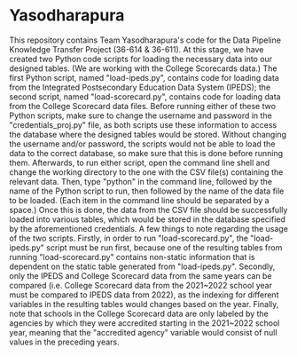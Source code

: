 # Yasodharapura
This repository contains Team Yasodharapura's code for the Data Pipeline Knowledge Transfer Project (36-614 &amp; 36-611).
At this stage, we have created two Python code scripts for loading the necessary data into our designed tables. (We are working with the College Scorecards data.) The first Python script, named "load-ipeds.py", contains code for loading data from the Integrated Postsecondary Education Data System (IPEDS); the second script, named "load-scorecard.py", contains code for loading data from the College Scorecard data files.
Before running either of these two Python scripts, make sure to change the username and password in the "credentials_proj.py" file, as both scripts use these information to access the database where the designed tables would be stored. Without changing the username and/or password, the scripts would not be able to load the data to the correct database, so make sure that this is done before running them.
Afterwards, to run either script, open the command line shell and change the working directory to the one with the CSV file(s) containing the relevant data. Then, type "python" in the command line, followed by the name of the Python script to run, then followed by the name of the data file to be loaded. (Each item in the command line should be separated by a space.) Once this is done, the data from the CSV file should be successfully loaded into various tables, which would be stored in the database specified by the aforementioned credentials.
A few things to note regarding the usage of the two scripts. Firstly, in order to run "load-scorecard.py", the "load-ipeds.py" script must be run first, because one of the resulting tables from running "load-scorecard.py" contains non-static information that is dependent on the static table generated from "load-ipeds.py". Secondly, only the IPEDS and College Scorecard data from the same years can be compared (i.e. College Scorecard data from the 2021~2022 school year must be compared to IPEDS data from 2022), as the indexing for different variables in the resulting tables would changes based on the year. Finally, note that schools in the College Scorecard data are only labeled by the agencies by which they were accredited starting in the 2021~2022 school year, meaning that the "accredited agency" variable would consist of null values in the preceding years.

